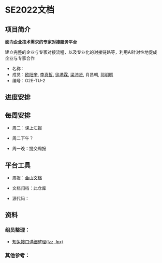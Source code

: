 # SE2022文档

## 项目简介

**面向企业技术需求的专家对接服务平台**

<!--在现有论文解读科研社交平台基础上进行二次开发-->

建立完整的企业与专家对接流程，以及专业化的对接链路等，利用Al针对性地促成企业与专家合作

- 名称：
- 成员：[欧阳奎](https://github.com/Mike-Smith-rem), [李真哲](https://github.com/cpfy), [徐塨霖](https://github.com/xgl010607), [梁沛贤](https://github.com/lpx-single), 肖昌朝, [郭明明](https://github.com/imingx)
- 编号：O2E-TU-2

## 进度安排



## 每周安排

- 周二：课上汇报

- 周二下午？
- 周一晚：提交周报

## 平台工具

- 周报：[金山文档](https://www.kdocs.cn/group/1730778455)

- 文档归档：此仓库

- 源代码：

    

## 资料

### 组员整理：

- [知兔接口详细整理(lzz, lpx)](./Interface/知兔接口详细整理.md)

### 其他参考：
